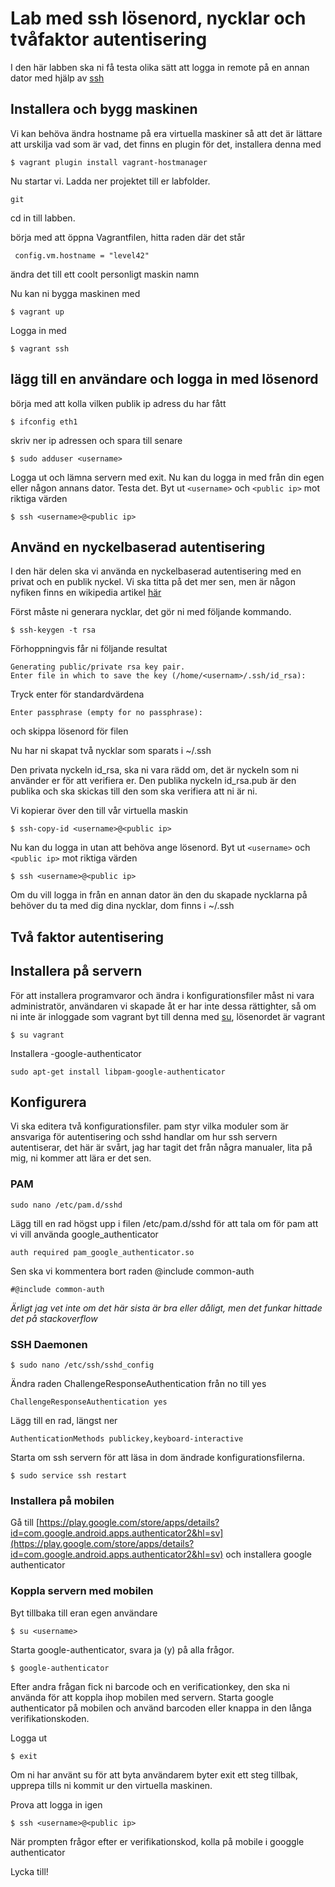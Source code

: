 
# Lab med ssh lösenord, nycklar och tvåfaktor autentisering

I den här labben ska ni få testa olika sätt att logga in remote på en annan dator  med hjälp av [ssh](https://help.ubuntu.com/community/SSH)


## Installera och bygg maskinen

Vi kan behöva ändra hostname på era virtuella maskiner så att det är lättare att urskilja vad som är vad, det finns en plugin för det, installera denna med

	$ vagrant plugin install vagrant-hostmanager

Nu startar vi. Ladda ner projektet till er labfolder.

	git 

cd in till labben.

börja med att öppna Vagrantfilen,  hitta raden där det står
 
	 config.vm.hostname = "level42" 

ändra det till ett coolt personligt maskin namn


Nu kan ni bygga maskinen med 

	$ vagrant up

Logga in med

	$ vagrant ssh

## lägg till en användare och logga in med lösenord

börja med att kolla vilken  publik ip adress du har fått

	$ ifconfig eth1

skriv ner ip adressen och spara till senare

	$ sudo adduser <username> 

Logga ut och lämna servern med exit. Nu kan du logga in med  från din egen eller någon annans dator. Testa det.
Byt ut `<username>`  och `<public ip>`  mot riktiga värden

	$ ssh <username>@<public ip>



## Använd en nyckelbaserad autentisering

I den här delen ska vi använda en nyckelbaserad autentisering med en privat och en publik nyckel. Vi ska titta på det mer sen, men är någon nyfiken finns en wikipedia artikel [här ](https://en.wikipedia.org/wiki/Public-key_cryptography)

Först måste ni generara nycklar, det gör ni med följande kommando.

	$ ssh-keygen -t rsa

Förhoppningvis får ni följande resultat

	Generating public/private rsa key pair.
	Enter file in which to save the key (/home/<usernam>/.ssh/id_rsa): 

Tryck enter för standardvärdena

	Enter passphrase (empty for no passphrase): 

och skippa lösenord för filen

Nu har ni skapat två nycklar som sparats i ~/.ssh

Den privata nyckeln id_rsa, ska ni vara rädd om, det är nyckeln som ni använder er för att verifiera er. 
Den publika nyckeln id_rsa.pub är den publika och ska skickas till den som ska verifiera att ni är ni.

Vi kopierar över den till vår virtuella maskin

	$ ssh-copy-id <username>@<public ip>

Nu kan du logga in utan att behöva ange lösenord. Byt ut `<username>`  och `<public ip>`  mot riktiga värden

	$ ssh <username>@<public ip>

Om du vill logga in från en annan dator än den du skapade nycklarna på behöver du ta med dig dina nycklar, dom finns i ~/.ssh



##  Två faktor autentisering

## Installera på servern

För att installera programvaror och ändra i konfigurationsfiler måst ni vara administratör, användaren vi skapade åt er har inte dessa rättighter, så om ni inte är inloggade som vagrant byt till denna med [su](http://www.linfo.org/su.html), lösenordet är vagrant

	$ su vagrant 
	
Installera -google-authenticator

	sudo apt-get install libpam-google-authenticator
## Konfigurera

Vi ska editera två konfigurationsfiler. pam styr vilka moduler som är ansvariga för autentisering och sshd handlar om hur ssh servern autentiserar, det här är svårt,  jag har tagit det från några manualer, lita på mig, ni kommer att lära er det sen.


### PAM

	sudo nano /etc/pam.d/sshd

Lägg till en rad högst upp i filen /etc/pam.d/sshd för att tala om för pam att vi vill använda google_authenticator

	auth required pam_google_authenticator.so

Sen ska vi kommentera bort raden @include common-auth

	#@include common-auth

*Ärligt jag vet inte om det här sista är bra eller dåligt, men det funkar hittade det på stackoverflow*

	

### SSH Daemonen

	$ sudo nano /etc/ssh/sshd_config

Ändra raden ChallengeResponseAuthentication från no till yes
	
	ChallengeResponseAuthentication yes

Lägg till en rad, längst ner

	AuthenticationMethods publickey,keyboard-interactive

Starta om ssh servern för att läsa in dom ändrade konfigurationsfilerna.

	$ sudo service ssh restart
	

### Installera på mobilen

Gå till [https://play.google.com/store/apps/details?id=com.google.android.apps.authenticator2&hl=sv](https://play.google.com/store/apps/details?id=com.google.android.apps.authenticator2&hl=sv) och installera google authenticator

### Koppla servern med mobilen

Byt tillbaka till eran egen användare

	$ su <username>
	
Starta google-authenticator, svara ja (y) på alla frågor. 

	$ google-authenticator

Efter andra frågan fick ni barcode och en verificationkey, den ska ni använda för att koppla ihop mobilen med servern. 
Starta google authenticator på mobilen och använd barcoden eller knappa in den långa verifikationskoden.


Logga ut 

	$ exit
	
Om ni har använt su för att byta användarem byter exit ett steg tillbak, upprepa tills ni kommit ur den virtuella maskinen.	
	
Prova att logga in igen 

	$ ssh <username>@<public ip>

När prompten frågor efter er verifikationskod, kolla på mobile i googgle authenticator	
	
Lycka till!




